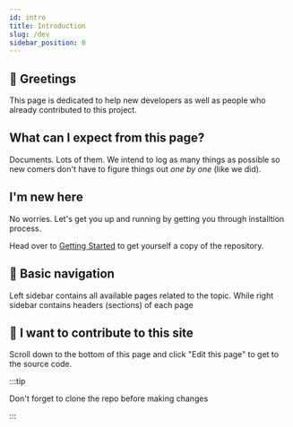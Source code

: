 ```yaml
---
id: intro
title: Introduction
slug: /dev
sidebar_position: 0
---
```


## 👋 Greetings 

This page is dedicated to help new developers as well as people who already contributed to this project.

## What can I expect from this page?

Documents. Lots of them. We intend to log as many things as possible so new comers don't have
to figure things out _one by one_ (like we did).

## I'm new here

No worries. Let's get you up and running by getting you through installtion process.

Head over to [Getting Started](/dev/getting_started) to get yourself a copy of the repository.

## 🧭 Basic navigation

Left sidebar contains all available pages related to the topic. While right sidebar contains 
headers (sections) of each page

## 🔧 I want to contribute to this site

Scroll down to the bottom of this page and click "Edit this page" to get to the source code.

:::tip 

Don't forget to clone the repo before making changes

:::